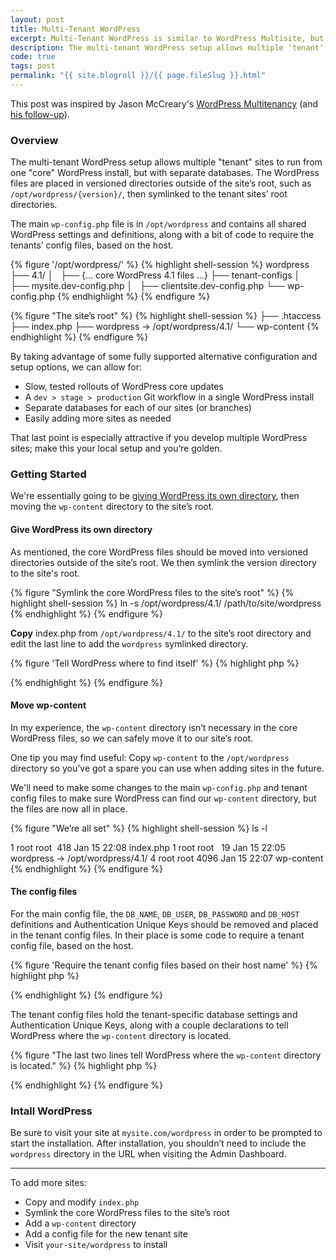 ```yaml
---
layout: post
title: Multi-Tenant WordPress
excerpt: Multi-Tenant WordPress is similar to WordPress Multisite, but each site uses a separate database. It&rsquo;s more difficult to set up than Multisite, but has some specific advantages.
description: The multi-tenant WordPress setup allows multiple 'tenant' sites to run from one 'core' WordPress install, but with separate databases.
code: true
tags: post
permalink: "{{ site.blogroll }}/{{ page.fileSlug }}.html"
---
```


<p class="hey">This post was inspired by Jason McCreary's <a href="http://jason.pureconcepts.net/2012/08/wordpress-multitenancy/">WordPress Multitenancy</a> (and <a href="http://jason.pureconcepts.net/2013/04/updated-wordpress-multitenancy/">his follow-up</a>).</p>

### Overview

The multi-tenant WordPress setup allows multiple &quot;tenant&quot; sites to run from one &quot;core&quot; WordPress install, but with separate databases. The WordPress files are placed in versioned directories outside of the site&rsquo;s root, such as <code class="path">/opt/wordpress/{version}/</code>, then symlinked to the tenant sites&rsquo; root directories.

The main <code class="path">wp-config.php</code> file is in <code class="path">/opt/wordpress</code> and contains all shared WordPress settings and definitions, along with a bit of code to require the tenants&rsquo; config files, based on the host.

{% figure '/opt/wordpress/' %}
{% highlight shell-session %}
wordpress
├── 4.1/
│   ├── {... core WordPress 4.1 files ...}
├── tenant-configs
│   ├── mysite.dev-config.php
│   ├── clientsite.dev-config.php
└── wp-config.php
{% endhighlight %}
{% endfigure %}

{% figure "The site&rsquo;s root" %}
{% highlight shell-session %}
├── .htaccess
├── index.php
├── wordpress -> /opt/wordpress/4.1/
└── wp-content
{% endhighlight %}
{% endfigure %}

By taking advantage of some fully supported alternative configuration and setup options, we can allow for:

- Slow, tested rollouts of WordPress core updates
- A <code class="path">dev > stage > production</code> Git workflow in a single WordPress install
- Separate databases for each of our sites (or branches)
- Easily adding more sites as needed

That last point is especially attractive if you develop multiple WordPress sites; make this your local setup and you&rsquo;re golden.

### Getting Started

We're essentially going to be [giving WordPress its own directory](http://codex.wordpress.org/Giving_WordPress_Its_Own_Directory), then moving the <code class="path">wp-content</code> directory to the site&rsquo;s root.

#### Give WordPress its own directory

As mentioned, the core WordPress files should be moved into versioned directories outside of the site&rsquo;s root. We then symlink the version directory to the site's root.

{% figure "Symlink the core WordPress files to the site&rsquo;s root" %}
{% highlight shell-session %}
ln -s /opt/wordpress/4.1/ /path/to/site/wordpress
{% endhighlight %}
{% endfigure %}

**Copy** index.php from <code class="path">/opt/wordpress/4.1/</code> to the site&rsquo;s root directory and edit the last line to add the <code class="path">wordpress</code> symlinked directory.

{% figure 'Tell WordPress where to find itself' %}
{% highlight php %}
<?php 
// Loads the WordPress Environment and Template
require( dirname( __FILE__ ) . '/wordpress/wp-blog-header.php' ); 
?>
{% endhighlight %}
{% endfigure %}

#### Move wp-content

In my experience, the <code class="path">wp-content</code> directory isn&rsquo;t necessary in the core WordPress files, so we can safely move it to our site&rsquo;s root.

One tip you may find useful: Copy <code class="path">wp-content</code> to the <code class="path">/opt/wordpress</code> directory so you&rsquo;ve got a spare you can use when adding sites in the future.

We'll need to make some changes to the main <code class="path">wp-config.php</code> and tenant config files to make sure WordPress can find our <code class="path">wp-content</code> directory, but the files are now all in place.

{% figure "We&rsquo;re all set" %}
{% highlight shell-session %}
ls -l

1 root root  418 Jan 15 22:08 index.php
1 root root   19 Jan 15 22:05 wordpress -> /opt/wordpress/4.1/
4 root root 4096 Jan 15 22:07 wp-content
{% endhighlight %}
{% endfigure %}

#### The config files

For the main config file, the `DB_NAME`, `DB_USER`, `DB_PASSWORD` and `DB_HOST` definitions and Authentication Unique Keys should be removed and placed in the tenant config files. In their place is some code to require a tenant config file, based on the host.

{% figure 'Require the tenant config files based on their host name' %}
{% highlight php %}
<?php // From /opt/wordpress/wp-config.php

// Parse the host to create the tenant's config file path
$server_host = preg_replace('/:.*/', "", $_SERVER['HTTP_HOST']);
$server_host = preg_replace("/[^a-zA-Z0-9.\-]/", "", $server_host);
$host_config_file = '/opt/wordpress/tenant-configs/'.strtolower($server_host).'-config.php';

// Require the tenant's config file
if (file_exists($host_config_file)) {
  require_once($host_config_file);
}
?>
{% endhighlight %}
{% endfigure %}

The tenant config files hold the tenant-specific database settings and Authentication Unique Keys, along with a couple declarations to tell WordPress where the <code class="path">wp-content</code> directory is located.

{% figure "The last two lines tell WordPress where the <code class='path'>wp-content</code> directory is located." %}
{% highlight php %}
<?php
/**
 * Required by /opt/wordpress/wp-config.php
 */

/** MySQL database name */
define('DB_NAME', 'mydatabase');

/** MySQL database username */
define('DB_USER', 'db_username');

/** MySQL database password */
define('DB_PASSWORD', 'xxxxxxxxxxxx');

/** MySQL hostname */
define('DB_HOST', 'localhost');

// Authentication Unique Keys
define('AUTH_KEY',         'randomString');
define('SECURE_AUTH_KEY',  'randomString');
define('LOGGED_IN_KEY',    'randomString');
define('NONCE_KEY',        'randomString');

// Path to the wp-content directory for this tenant
define('WP_CONTENT_DIR', '/path/to/site/wp-content');
define('WP_CONTENT_URL', 'http://mysite.com/wp-content');

?>
{% endhighlight %}
{% endfigure %}

### Intall WordPress

Be sure to visit your site at <code class="path">mysite.com/wordpress</code> in order to be prompted to start the installation. After installation, you shouldn&rsquo;t need to include the <code class="path">wordpress</code> directory in the URL when visiting the Admin Dashboard.

---

To add more sites:

- Copy and modify <code class="path">index.php</code>
- Symlink the core WordPress files to the site&rsquo;s root
- Add a <code class="path">wp-content</code> directory
- Add a config file for the new tenant site
- Visit <code class="path">your-site/wordpress</code> to install
